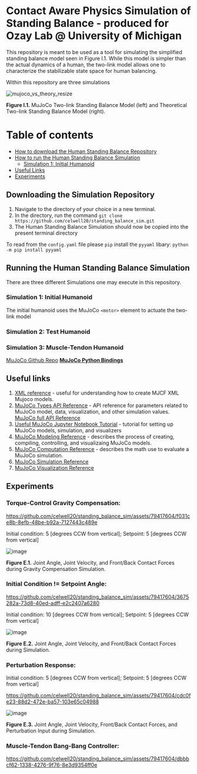 # Contact Aware Physics Simulation of Standing Balance - produced for Ozay Lab @ University of Michigan

This repository is meant to be used as a tool for simulating the simplified standing balance model seen in Figure I.1. While this model is simpler than the actual dynamics of a human, the two-link model allows one to characterize the stabilizable state space for human balancing.

Within this repository are three simulations

![mujoco_vs_theory_resize](https://github.com/celwell20/standing_balance_sim/assets/79417604/3b26e5d5-4d15-470c-8215-d78d28e7ac9a)

**Figure I.1.** MuJoCo Two-link Standing Balance Model (left) and Theoretical Two-link Standing Balance Model (right).

Table of contents
=================
<!--ts-->

   * [How to download the Human Standing Balance Repository](#Downloading-the-Simulation-Repository)
   * [How to run the Human Standing Balance Simulation](#Running-the-Human-Standing-Balance-Simulation)
     * [Simulation 1: Initial Humanoid](##Simulation-1:-Initial-Humanoid)
   * [Useful Links](#Useful-links)
   * [Experiments](#Experiments)
<!--te-->

## Downloading the Simulation Repository

1. Navigate to the directory of your choice in a new terminal.
2. In the directory, run the command `git clone https://github.com/celwell20/standing_balance_sim.git`
3. The Human Standing Balance Simulation should now be copied into the present terminal directory

To read from the `config.yaml` file please `pip` install the `pyyaml` libary: `python -m pip install pyyaml`

## Running the Human Standing Balance Simulation

There are three different Simulations one may execute in this repository.

### Simulation 1: Initial Humanoid

The initial humanoid uses the MuJoCo `<motor>` element to actuate the two-link model

### Simulation 2: Test Humanoid

### Simulation 3: Muscle-Tendon Humanoid

[MuJoCo Github Repo](https://github.com/google-deepmind/mujoco?tab=readme-ov-file)
**[MuJoCo Python Bindings](https://mujoco.readthedocs.io/en/latest/python.html)**

## Useful links

1. [XML reference](https://mujoco.readthedocs.io/en/stable/XMLreference.html#body-geom) - useful for understanding how to create MJCF XML Mujoco models.
2. [MuJoCo Types API Reference](https://mujoco.readthedocs.io/en/stable/APIreference/APItypes.html#mjtsensor) - API reference for parameters related to MuJoCo model, data, visualization, and other simulation values.
      [MuJoCo full API Reference](https://mujoco.readthedocs.io/en/latest/APIreference/index.html) 
3. [Useful MuJoCo Jupyter Notebook Tutorial](https://colab.research.google.com/github/google-deepmind/mujoco/blob/main/python/tutorial.ipynb#scrollTo=Z6NDYJ8IOVt7) - tutorial for setting up MuJoCo models, simulation, and visualizers
4. [MuJoCo Modeling Reference](https://mujoco.readthedocs.io/en/stable/modeling.html) - describes the process of creating, compiling, controlling, and visualizaing MuJoCo models.
5. [MuJoCo Computation Reference](https://mujoco.readthedocs.io/en/latest/computation/index.html) - describes the math use to evaluate a MuJoCo simulation.
6. [MuJoCo Simulation Reference](https://mujoco.readthedocs.io/en/latest/programming/simulation.html#forward-dynamics)
7. [MuJoCo Visualization Reference](https://mujoco.readthedocs.io/en/latest/programming/visualization.html#rendering)



## Experiments

### Torque-Control Gravity Compensation:

https://github.com/celwell20/standing_balance_sim/assets/79417604/f031ce8b-8efb-48be-b92a-7127443c489e

Initial condition: 5 [degrees CCW from vertical]; Setpoint: 5 [degrees CCW from vertical]

![image](https://github.com/celwell20/standing_balance_sim/assets/79417604/65c185e4-adf5-42de-b526-46e0be942999)

**Figure E.1.** Joint Angle, Joint Velocity, and Front/Back Contact Forces during Gravity Compensation Simulation.

### Initial Condition != Setpoint Angle:

https://github.com/celwell20/standing_balance_sim/assets/79417604/3675282a-73d8-40ed-adff-e2c2407a6280

Initial condition: 10 [degrees CCW from vertical]; Setpoint: 5 [degrees CCW from vertical]

![image](https://github.com/celwell20/standing_balance_sim/assets/79417604/6d21722c-3071-40f3-8296-35888deb0f3e)

**Figure E.2.** Joint Angle, Joint Velocity, and Front/Back Contact Forces during Simulation.

### Perturbation Response:

Initial condition: 5 [degrees CCW from vertical]; Setpoint: 5 [degrees CCW from vertical]

https://github.com/celwell20/standing_balance_sim/assets/79417604/cdc0fe23-88d2-472e-ba57-103e65c04988

![image](https://github.com/celwell20/standing_balance_sim/assets/79417604/8d83e709-1281-4722-9ac1-62b554dac016)

**Figure E.3.** Joint Angle, Joint Velocity, Front/Back Contact Forces, and Perturbation Input during Simulation.

### Muscle-Tendon Bang-Bang Controller:

https://github.com/celwell20/standing_balance_sim/assets/79417604/dbbbcf62-1338-4276-9f76-8e3d9354ff0e




